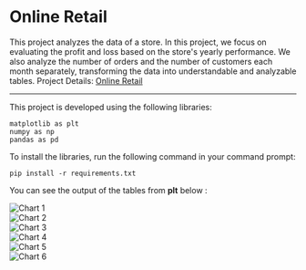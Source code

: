 # Online Retail 
This project analyzes the data of a store. In this project, we focus on evaluating the profit and loss based on the store's yearly performance. We also analyze the number of orders and the number of customers each month separately, transforming the data into understandable and analyzable tables.
Project Details:
[Online Retail ](https://towardsdatascience.com/data-driven-growth-with-python-part-1-know-your-metrics-812781e66a5b)

---
This project is developed using the following libraries:
```
matplotlib as plt
numpy as np
pandas as pd
```
To install the libraries, run the following command in your command prompt:
```
pip install -r requirements.txt
```
You can see the output of the tables from **plt** below :

![Chart 1](images/chart1.png) \
![Chart 2](images/chart2.png) \
![Chart 3](images/chart1.png) \
![Chart 4](images/chart2.png) \
![Chart 5](images/chart1.png) \
![Chart 6](images/chart2.png) 